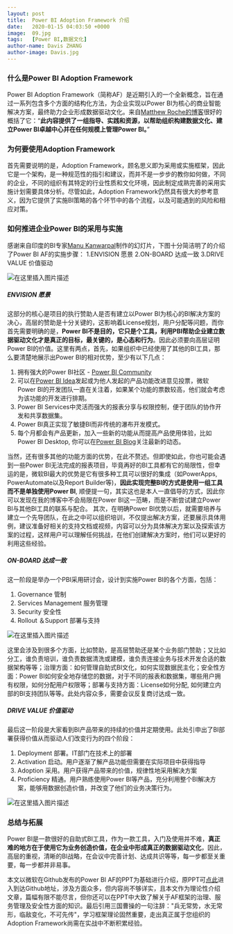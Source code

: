 ```yaml
---
layout: post
title:  Power BI Adoption Framework 介绍
date:   2020-01-15 04:03:50 +0000
image:  09.jpg
tags:   [Power BI,数据文化]
author-name: Davis ZHANG
author-image: Davis.jpg
---
```


### 什么是Power BI Adoption Framework

Power BI Adoption Framework（简称AF）是近期引入的一个全新概念，旨在通过一系列包含多个方面的结构化方法，为企业实现以Power BI为核心的商业智能解决方案，最终助力企业形成数据驱动文化。来自[Matthew Roche的博客](https://ssbipolar.com/2019/12/12/the-power-bi-adoption-framework-its-power-bi-af/amp/)很好的概括了它：“**此内容提供了一组指导、实践和资源，以帮助组织构建数据文化、建立Power BI卓越中心并在任何规模上管理Power BI。**”

### 为何要使用Adoption Framework

首先需要说明的是，Adoption Framework，顾名思义即为采用或实施框架，因此它是一个架构，是一种规范性的指引和建议，而并不是一步步的教你如何做，不同的企业，不同的组织有其特定的行业性质和文化环境，因此制定成熟完善的采用实施计划需要具体分析。尽管如此，Adoption Framework仍然具有很大的参考意义，因为它提供了实施BI策略的各个环节中的各个流程，以及可能遇到的风险和相应对策。

### 如何推进企业Power BI的采用与实施

感谢来自印度的BI专家[Manu Kanwarpal](https://www.linkedin.com/in/manukanwarpal/)制作的幻灯片，下图十分简洁明了的介绍了Power BI AF的实施步骤：
1.ENVISION 愿景
2.ON-BOARD 达成一致
3.DRIVE VALUE 价值驱动

![在这里插入图片描述](https://img-blog.csdnimg.cn/20200114224922110.png?x-oss-process=image/watermark,type_ZmFuZ3poZW5naGVpdGk,shadow_10,text_d3d3LmQtYmkudGVjaA==,size_16,color_FFFFFF,t_70)

##### ENVISION 愿景

这部分的核心是项目的执行赞助人是否有建立以Power BI为核心的BI解决方案的决心，高层的赞助是十分关键的，这影响着License规划，用户分配等问题，而你首先需要明确的是，**Power BI不是目的，它只是个工具，利用PBI帮助企业建立数据驱动文化才是真正的目标，最关键的，是心态和行为**。因此必须要向高层证明Power BI的价值。这里有两点，首先，如果组织中已经使用了其他的BI工具，那么要清楚地展示出Power BI的相对优势，至少有以下几点：
1. 拥有强大的Power BI社区 - [Power BI Community](https://community.powerbi.com/)
2. 可以在[Power BI Idea](https://idea.powerBI.com)发起或为他人发起的产品功能改进意见投票，微软Power BI的开发团队一直在关注着，如果某个功能的票数较高，他们就会考虑为该功能的开发进行排期。
3. Power BI Services中灵活而强大的报表分享与权限控制，便于团队的协作开发和共享数据集。
4. Power BI真正实现了敏捷BI而非传统的瀑布开发模式。
5. 每个月都会有产品更新，加入一些新的功能从而提高产品使用体验，比如Power BI Desktop, 你可以在[Power BI Blog](https://powerbi.microsoft.com/en-us/blog/)关注最新的动态。

当然，还有很多其他的功能方面的优势，在此不赘述。但即使如此，你也可能会遇到一些Power BI无法完成的报表项目，毕竟再好的BI工具都有它的局限性，但幸运的是，微软BI最大的优势是它有很多种工具可以很好的集成（如PowerApps, PowerAutomate以及Report Builder等)，**因此实现完整BI的方式是使用一组工具而不是单独使用Power BI**, 顺便提一句，其实这也是本人一直倡导的方式，因此你可以发现在我的博客中不会局限在Power BI这一范畴，而是不断尝试建立Power BI与其他BI工具的联系与配合。
其次，在明确Power BI优势以后，就需要培养与建立一个先导团队，在此之中可以组织培训，不仅提出解决方案，还要展示具体用例，建议准备好相关的支持文档或视频，内容可以分为具体解决方案以及探索该方案的过程，这样用户可以理解任何挑战，在他们创建解决方案时，他们可以更好的利用这些经验。

##### ON-BOARD 达成一致

这一阶段是举办一个PBI采用研讨会，设计到实施Power BI的各个方面，包括：
1. Governance 管制
2. Services Management 服务管理
3. Security 安全性
4. Rollout ＆Support 部署与支持

![在这里插入图片描述](https://img-blog.csdnimg.cn/2020011500123488.png?x-oss-process=image/watermark,type_ZmFuZ3poZW5naGVpdGk,shadow_10,text_d3d3LmQtYmkudGVjaA==,size_16,color_FFFFFF,t_70)

这里会涉及到很多个方面，比如赞助，是高层赞助还是某个业务部门赞助；又比如分工，谁负责培训，谁负责数据清洗或建模，谁负责连接业务与技术开发合适的数据架构等等；治理方面：如何管理自助式BI文化，如何实现数据民主化；安全性方面：Power BI如何安全地存储您的数据，对于不同的报表和数据集，哪些用户拥有权限，如何分配用户权限等；部署与支持方面：License如何分配, 如何建立内部的BI支持团队等等。此处内容众多，需要会议反复商讨达成一致。

##### DRIVE VALUE 价值驱动

最后这一阶段是大家看到BI产品带来的持续的价值并定期使用。此处引申出了BI部署获得价值从而驱动人们改变行为的四个阶段：
1. Deployment 部署。IT部门在技术上的部署
2. Activation 启动。用户逐渐了解产品功能但需要在实际项目中获得指导
3. Adoption 采用。用户获得产品带来的价值，规律性地采用解决方案
4. Proficiency 精通。用户熟练使用Power BI等产品，充分利用整个BI解决方案，能够用数据创造价值，并改变了他们的业务决策行为。

![在这里插入图片描述](https://img-blog.csdnimg.cn/20200115005604241.png?x-oss-process=image/watermark,type_ZmFuZ3poZW5naGVpdGk,shadow_10,text_d3d3LmQtYmkudGVjaA==,size_16,color_FFFFFF,t_70)

### 总结与拓展

Power BI是一款很好的自助式BI工具，作为一款工具，入门及使用并不难，**真正难的地方在于使用它为业务创造价值，在企业中形成真正的数据驱动文化**，因此，高层的重视，清晰的BI战略，在会议中完善计划、达成共识等等，每一步都至关重要，每一步都并非易事。

本文以微软在Github发布的Power BI AF的PPT为基础进行介绍，原PPT可[点此](https://github.com/pbiaf/powerbiadoption)进入到达Github地址，涉及方面众多，但内容尚不够详实，且本文作为理论性介绍文章，篇幅有限不能尽言，但你还可以在PPT中大致了解关于AF框架的治理、服务管理及安全性方面的知识。最后引用三国曹操的一句注辞："兵无常势，水无常形，临敌变化，不可先传"，学习框架理论固然重要，走出真正属于您组织的Adoption Framework尚需在实战中不断积累经验。
